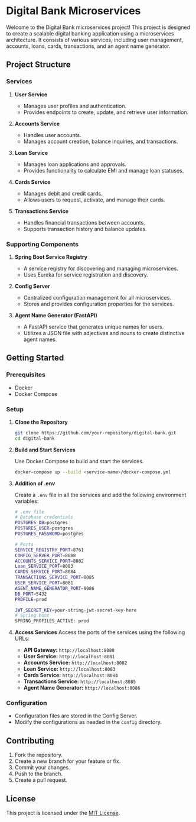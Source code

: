 
# Digital Bank Microservices

Welcome to the Digital Bank microservices project! This project is designed to create a scalable digital banking application using a microservices architecture. It consists of various services, including user management, accounts, loans, cards, transactions, and an agent name generator.

## Project Structure
<!-- Image of overall backend design -->
<!-- ![Digital Bank Microservices](images/digital-bank-backend-architecture.jpg) -->

### Services

1. **User Service**
   - Manages user profiles and authentication.
   - Provides endpoints to create, update, and retrieve user information.

2. **Accounts Service**
   - Handles user accounts.
   - Manages account creation, balance inquiries, and transactions.

3. **Loan Service**
   - Manages loan applications and approvals.
   - Provides functionality to calculate EMI and manage loan statuses.

4. **Cards Service**
   - Manages debit and credit cards.
   - Allows users to request, activate, and manage their cards.

5. **Transactions Service**
   - Handles financial transactions between accounts.
   - Supports transaction history and balance updates.

### Supporting Components

1. **Spring Boot Service Registry**
   - A service registry for discovering and managing microservices.
   - Uses Eureka for service registration and discovery.

2. **Config Server**
   - Centralized configuration management for all microservices.
   - Stores and provides configuration properties for the services.

3. **Agent Name Generator (FastAPI)**
   - A FastAPI service that generates unique names for users.
   - Utilizes a JSON file with adjectives and nouns to create distinctive agent names.

## Getting Started

### Prerequisites

- Docker
- Docker Compose

### Setup

1. **Clone the Repository**

   ```bash
   git clone https://github.com/your-repository/digital-bank.git
   cd digital-bank
   ```

2. **Build and Start Services**

   Use Docker Compose to build and start the services.

   ```bash
   docker-compose up --build <service-name>/docker-compose.yml
   ```

3. **Addition of .env**
   
      Create a `.env` file in all the services and add the following environment variables:
   
      ```bash
      # .env file
      # Database credentials
      POSTGRES_DB=postgres
      POSTGRES_USER=postgres
      POSTGRES_PASSWORD=postgres

      # Ports
      SERVICE_REGISTRY_PORT=8761
      CONFIG_SERVER_PORT=8088
      ACCOUNTS_SERVICE_PORT=8082
      Loan_SERVICE_PORT=8083
      CARDS_SERVICE_PORT=8084
      TRANSACTIONS_SERVICE_PORT=8085
      USER_SERVICE_PORT=8081
      AGENT_NAME_GENERATOR_PORT=8086
      DB_PORT=5432
      PROFILE=prod

      JWT_SECRET_KEY=your-string-jwt-secret-key-here
      # Spring boot
      SPRING_PROFILES_ACTIVE: prod
      ```


4. **Access Services**
   Access the ports of the services using the following URLs:
    - **API Gateway:** `http://localhost:8080`
   - **User Service:** `http://localhost:8081`
   - **Accounts Service:** `http://localhost:8082`
   - **Loan Service:** `http://localhost:8083`
   - **Cards Service:** `http://localhost:8084`
   - **Transactions Service:** `http://localhost:8085`
   - **Agent Name Generator:** `http://localhost:8086`

### Configuration

- Configuration files are stored in the Config Server.
- Modify the configurations as needed in the `config` directory.


## Contributing

1. Fork the repository.
2. Create a new branch for your feature or fix.
3. Commit your changes.
4. Push to the branch.
5. Create a pull request.

## License

This project is licensed under the [MIT License](LICENSE).
